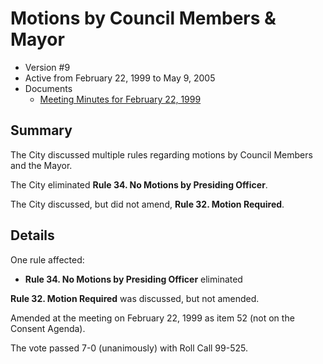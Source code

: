 # Motions by Council Members & Mayor

- Version #9
- Active from February 22, 1999 to May 9, 2005 
- Documents
    - [Meeting Minutes for February 22, 1999](assets/rules-archive/1999_02_22/meeting_minutes.pdf)

## Summary

The City discussed multiple rules regarding motions by Council Members and the Mayor.

The City eliminated **Rule 34. No Motions by Presiding Officer**.

The City discussed, but did not amend, **Rule 32. Motion Required**.

## Details

One rule affected:

- **Rule 34. No Motions by Presiding Officer** eliminated

**Rule 32. Motion Required** was discussed, but not amended.

Amended at the meeting on February 22, 1999 as item 52 (not on the Consent Agenda).

The vote passed 7-0 (unanimously) with Roll Call 99-525.
